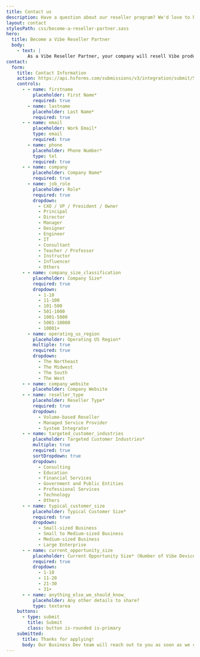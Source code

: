 ```yaml
---
title: Contact us
description: Have a question about our reseller program? We'd love to hear from you.
layout: contact
stylesPath: css/become-a-reseller-partner.sass
hero:
  title: Become a Vibe Reseller Partner
  body:
    - text: |
        As a Vibe Reseller Partner, your company will resell Vibe products or software, or provide support and professional services. To qualify for our reseller program, please share the following information with us. Once you‘ve submitted the form below, our Business Dev team will reach out with next steps to discover benefits designed for you.
contact:
  form:
    title: Contact Information
    action: https://api.hsforms.com/submissions/v3/integration/submit/5698963/cf217d38-599e-4e02-a2ce-11b8e2ebc742
    controls:
      - - name: firstname
          placeholder: First Name*
          required: true
        - name: lastname
          placeholder: Last Name*
          required: true
      - - name: email
          placeholder: Work Email*
          type: email
          required: true
        - name: phone
          placeholder: Phone Number*
          type: tel
          required: true
      - - name: company
          placeholder: Company Name*
          required: true
        - name: job_role
          placeholder: Role*
          required: true
          dropdown:
            - CXO / VP / President / Owner
            - Principal
            - Director
            - Manager
            - Designer
            - Engineer
            - IT
            - Consultant
            - Teacher / Professor
            - Instructor
            - Influencer
            - Others
      - - name: company_size_classification
          placeholder: Company Size*
          required: true
          dropdown:
            - 1-10
            - 11-100
            - 101-500
            - 501-1000
            - 1001-5000
            - 5001-10000
            - 10001+
        - name: operating_us_region
          placeholder: Operating US Region*
          multiple: true
          required: true
          dropdown:
            - The Northeast
            - The Midwest
            - The South
            - The West
      - - name: company_website
          placeholder: Company Website
      - - name: reseller_type
          placeholder: Reseller Type*
          required: true
          dropdown:
            - Volume-based Reseller
            - Managed Service Provider
            - System Integrator
      - - name: targeted_customer_industries
          placeholder: Targeted Customer Industries*
          multiple: true
          required: true
          sortDropdown: true
          dropdown:
            - Consulting
            - Education
            - Financial Services
            - Government and Public Entities
            - Professional Services
            - Technology
            - Others
      - - name: typical_customer_size
          placeholder: Typical Customer Size*
          required: true
          dropdown:
            - Small-sized Business
            - Small to Medium-sized Business
            - Medium-sized Business
            - Large Enterprise
      - - name: current_opportunity_size
          placeholder: Current Opportunity Size* (Number of Vibe Devices Considered)
          required: true
          dropdown:
            - 1-10
            - 11-20
            - 21-30
            - 31+
      - - name: anything_else_we_should_know_
          placeholder: Any other details to share?
          type: textarea
    buttons:
      - type: submit
        title: Submit
        class: button is-rounded is-primary
    submitted:
      title: Thanks for applying!
      body: Our Business Dev team will reach out to you as soon as we can.
---
```

